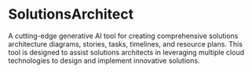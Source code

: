 # SolutionsArchitect
A cutting-edge generative AI tool for creating comprehensive solutions architecture diagrams, stories, tasks, timelines, and resource plans. This tool is designed to assist solutions architects in leveraging multiple cloud technologies to design and implement innovative solutions.
